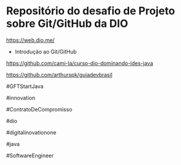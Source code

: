 # Repositório do desafio de Projeto sobre Git/GitHub da DIO
https://web.dio.me/

- Introdução ao Git/GitHub


https://github.com/cami-la/curso-dio-dominando-ides-java


https://github.com/arthurspk/guiadevbrasil

#GFTStartJava

#innovation

#ContratoDeCompromisso

#dio

#digitalinovationone

#java

#SoftwareEngineer
